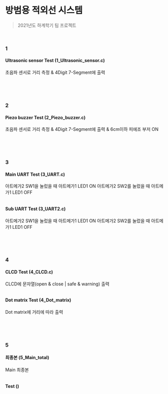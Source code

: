 # 방범용 적외선 시스템

> 2021년도 하계학기 팀 프로젝트

<br/>

### 1

#### Ultrasonic sensor Test (1_Ultrasonic_sensor.c)
초음파 센서로 거리 측정 & 4Digit 7-Segment에 출력 

```

```

<br/>

<br/>

### 2

#### Piezo buzzer Test (2_Piezo_buzzer.c)
초음파 센서로 거리 측정 & 4Digit 7-Segment에 출력 & 6cm이하 피에조 부저 ON

```

```

<br/>

<br/>

### 3

#### Main UART Test (3_UART.c)
아트메가2 SW1을 눌렀을 때 아트메가1 LED1 ON
아트메가2 SW2를 눌렀을 때 아트메가1 LED1 OFF

```

```

#### Sub UART Test (3_UART2.c)
아트메가2 SW1을 눌렀을 때 아트메가1 LED1 ON
아트메가2 SW2를 눌렀을 때 아트메가1 LED1 OFF

```

```

<br/>

<br/>

### 4

#### CLCD Test (4_CLCD.c)
CLCD에 문자열(open & close | safe & warning) 출력

```

```

#### Dot matrix Test (4_Dot_matrix)
Dot matrix에 거리에 따라 출력

```

```

<br/>

<br/>

### 5

#### 최종본 (5_Main_total)
Main 최종본

```

```

####  Test ()


```

```

<br/>

<br/>
